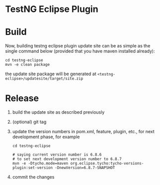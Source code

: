 TestNG Eclipse Plugin
====

# Build

Now, building testng eclipse plugin update site can be as simple as the single command below (provided that you have maven installed already):

```
cd testng-eclipse
mvn -e clean package
```

the update site package will be generated at `<testng-eclipse>/updatesite/target/site.zip`

# Release

1. build the update site as described previously
2. (optional) git tag
3. update the version numbers in pom.xml, feature, plugin, etc., for next development phase, for example

    ```
    cd testng-eclipse

    # saying current version number is 6.8.6
    # to set next development version number to 6.8.7
    mvn -e -Dtycho.mode=maven org.eclipse.tycho:tycho-versions-plugin:set-version -DnewVersion=6.8.7-SNAPSHOT
    ```

4. commit the changes
